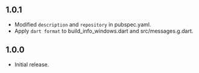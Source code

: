 ## 1.0.1

- Modified `description` and `repository` in pubspec.yaml.
- Apply `dart format` to build_info_windows.dart and src/messages.g.dart.

## 1.0.0

- Initial release.
